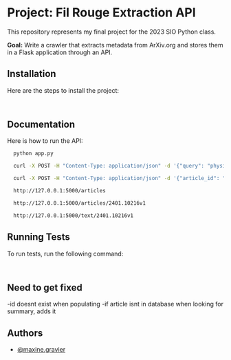 
# Project: Fil Rouge Extraction API
This repository represents my final project for the 2023 SIO Python class.

**Goal:** Write a crawler that extracts metadata from ArXiv.org and stores them in a Flask application through an API. 



## Installation

Here are the steps to install the project:

```bash
  
```
    
## Documentation

Here is how to run the API:

```bash
  python app.py
```

```bash
  curl -X POST -H "Content-Type: application/json" -d '{"query": "physics", "max_results": 5}' http://127.0.0.1:5000/populate_articles
```

```bash
  curl -X POST -H "Content-Type: application/json" -d '{"article_id": "123456"}' http://127.0.0.1:5000/populate_articles
```

```bash
  http://127.0.0.1:5000/articles
```

```bash
  http://127.0.0.1:5000/articles/2401.10216v1
```

```bash
  http://127.0.0.1:5000/text/2401.10216v1
```


## Running Tests

To run tests, run the following command:

```bash
  
```

## Need to get fixed

-id doesnt exist when populating
-if article isnt in database when looking for summary, adds it



## Authors

- [@maxine.gravier](https://gitlab-student.centralesupelec.fr/maxine.gravier)

